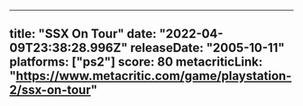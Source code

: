 
---
title: "SSX On Tour"
date: "2022-04-09T23:38:28.996Z"
releaseDate: "2005-10-11"
platforms: ["ps2"]
score: 80
metacriticLink: "https://www.metacritic.com/game/playstation-2/ssx-on-tour"
---
